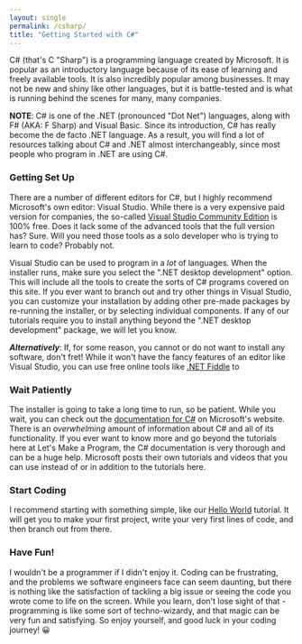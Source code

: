 ```yaml
---
layout: single
permalink: /csharp/
title: "Getting Started with C#"
---
```


C# (that's C "Sharp") is a programming language created by Microsoft.  It is popular as an introductory language because of its ease of learning and freely available 
tools.  It is also incredibly popular among businesses.  It may not be new and shiny like other languages, but it is battle-tested and is what is running behind
the scenes for many, many companies.

**NOTE**: C# is one of the .NET (pronounced "Dot Net") languages, along with F# (AKA: F Sharp) and Visual Basic.  Since its introduction, C# has really become the de
facto .NET language.  As a result, you will find a lot of resources talking about C# and .NET almost interchangeably, since most people who program in .NET are using C#.

### Getting Set Up
There are a number of different editors for C#, but I highly recommend Microsoft's own editor: Visual Studio.  While there is a very expensive paid version
for companies, the so-called [Visual Studio Community Edition](https://visualstudio.microsoft.com/vs/community/) is 100% free.  Does it lack some of the advanced 
tools that the full version has?  Sure.  Will you need those tools as a solo developer who is trying to learn to code?  Probably not.

Visual Studio can be used to program in a *lot* of languages.  When the installer runs, make sure you select the ".NET desktop development" option.  This
will include all the tools to create the sorts of C# programs covered on this site.  If you ever want to branch out and try other things in Visual Studio,
you can customize your installation by adding other pre-made packages by re-running the installer, or by selecting individual components.  If any of our
tutorials require you to install anything beyond the ".NET desktop development" package, we will let you know.

***Alternatively***: If, for some reason, you cannot or do not want to install any software, don't fret!  While it won't have the fancy features of an editor
like Visual Studio, you can use free online tools like [.NET Fiddle](https://dotnetfiddle.net/) to 

### Wait Patiently
The installer is going to take a long time to run, so be patient.  While you wait, you can check out the [documentation for C#](https://docs.microsoft.com/en-us/dotnet/csharp/) 
on Microsoft's website.  There is an *overwhelming* amount of information about C# and all of its functionality.  If you ever want to know more and go beyond
the tutorials here at Let's Make a Program, the C# documentation is very thorough and can be a huge help.  Microsoft posts their own tutorials and videos that
you can use instead of or in addition to the tutorials here.

### Start Coding
I recommend starting with something simple, like our [Hello World](/posts/hello-world-csharp/) tutorial.  It will get you to make your first project, write 
your very first lines of code, and then branch out from there.

### Have Fun!
I wouldn't be a programmer if I didn't enjoy it.  Coding can be frustrating, and the problems we software engineers face can seem daunting, but there is nothing 
like the satisfaction of tackling a big issue or seeing the code you wrote come to life on the screen.  While you learn, don't lose sight of that - programming
is like some sort of techno-wizardy, and that magic can be very fun and satisfying.  So enjoy yourself, and good luck in your coding journey! 😀
